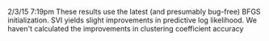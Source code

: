2/3/15 7:19pm
These results use the latest (and presumably bug-free) BFGS initialization.
SVI yields slight improvements in predictive log likelihood. 
We haven't calculated the improvements in clustering coefficient accuracy
